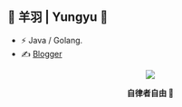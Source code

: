 ## 👤 羊羽 | Yungyu 👋

- ⚡ Java / Golang.
- ✍️ <a href="https://blog.yungyu.tech/" target="_blank" rel="noopener noreferrer">Blogger</a>

<p align="center">
  <a href="https://github.com/yungyu16">
    <img src="https://github-readme-stats.vercel.app/api?username=yungyu16&show_icons=true&theme=slateorange&count_private=true&include_all_commits=true" />
  </a>
</p>

<p align="center"><b>自律者自由 </b>👋</p>

